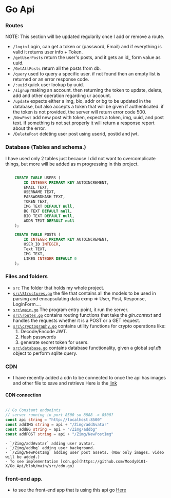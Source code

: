

# Go Api
### Routes
NOTE: This section will be updated regularily once I add or remove a route.

- `/login` Login, can get a token or (password, Email) and if everything is valid it returns user info + Token.
- `/getUserPosts` return the user's posts, and it gets an id_ form value as uuid.
- `/GetAllPosts` return all the posts from db.
- `/query` used to query a specific user. if not found then an empty list is returned or an error response code.
- `/:uuid` quick user lookup by uuid.
- `/signup` making an account. then returning the token to update, delete, add and other operation regarding ur account.
- `/update` expects either a img, bio, addr or bg to be updated in the database, but also accepts a token that will be given if authenticated. if the token is not provided, the server will return error code 500.
- `/NewPost` add new post with token, expects a token, img, uuid, and post text. if something is not set properly it will return a response report about the error.
- `/DeletePost` deleting user post using userid, postid and jwt.

### Database (Tables and schema.)

I have used only 2 tables just because I did not want to overcomplicate things, but more will be added as m progressing in this project.
```sql

    CREATE TABLE USERS (
        ID INTEGER PRIMARY KEY AUTOINCREMENT, 
        EMAIL TEXT, 
        USERNAME TEXT, 
        PASSWORDHASH TEXT, 
        TOKEN TEXT, 
        IMG TEXT DEFAULT null,
        BG TEXT DEFAULT null,
        BIO TEXT DEFAULT null,
        ADDR TEXT DEFAULT null
    );

    CREATE TABLE POSTS (
        ID INTEGER PRIMARY KEY AUTOINCREMENT,
        USER_ID INTEGER,
        Text TEXT,
        IMG TEXT,
        LIKES INTEGER DEFAULT 0
    );

```



### Files and folders

- `src` The folder that holds my whole project.
- [`src\Structures.go`](https://github.com/Moody0101-X/Go_Api/blob/main/src/Structures.go) the file that contains all the models to be used in parsing and encapsulating data exmp => User, Post, Response, LoginForm....
- [`src\main.go`](https://github.com/Moody0101-X/Go_Api/blob/main/src/main.go) The program entry point, it run the server.
- [`src\routes.go`](https://github.com/Moody0101-X/Go_Api/blob/main/src/routes.go) contains routing functions that take the *gin.context* and handles the requests whether it is a POST or a GET request.
- [`src\cryptography.go`](https://github.com/Moody0101-X/Go_Api/blob/main/src/cryptography.go) contains utility functions for crypto operations like:
    1. Decode/Encode JWT.
    2. Hash passwords
    3. generate secret token for users.
- [`src\database.go`](https://github.com/Moody0101-X/Go_Api/blob/main/src/database.go) contains database functionality, given a global *sql.db* object to perform sqlite query.

### CDN

- I have recently added a cdn to be connected to once the api has images and other file to save and retrieve
Here is the [link](https://github.com/Moody0101-X/Zimg_cdn)
#### CDN connection

```go

// Go Constant endpoints
// server running in port 8500 so 8888 -> 8500?
const api string = "http://localhost:8500"
const addIMG string = api + "/Zimg/addAvatar"
const addBG string = api + "/Zimg/addbg"
const addPOST string = api + "/Zimg/NewPostImg"

```
    - `/Zimg/addAvatar` adding user avatar.
    - `/Zimg/addbg` adding user background.
    - `/Zimg/NewPostImg` adding user post assets. (Now only images. video will be added.)
    - To see implementation [cdn.go](https://github.com/Moody0101-X/Go_Api/blob/main/src/cdn.go)

### front-end app.

- to see the front-end app that is using this api go [Here](https://github.com/Moody0101-X/SM_app)
